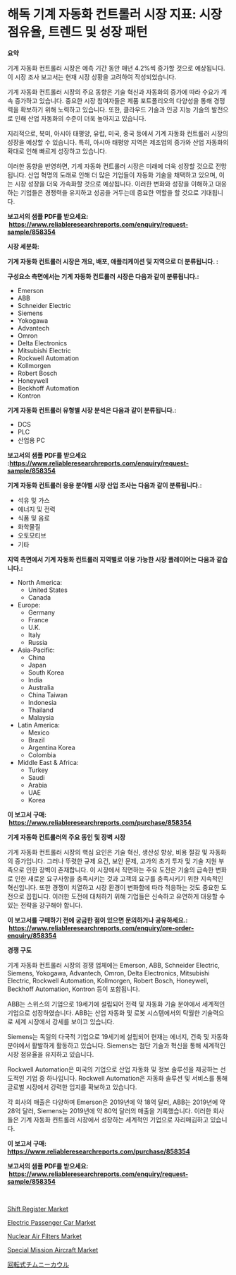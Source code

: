 <p><h1>해독 기계 자동화 컨트롤러 시장 지표: 시장 점유율, 트렌드 및 성장 패턴</h1></p><p><strong>요약</strong></p>
<p><p>기계 자동화 컨트롤러 시장은 예측 기간 동안 매년 4.2%씩 증가할 것으로 예상됩니다. 이 시장 조사 보고서는 현재 시장 상황을 고려하여 작성되었습니다.</p><p>기계 자동화 컨트롤러 시장의 주요 동향은 기술 혁신과 자동화의 증가에 따라 수요가 계속 증가하고 있습니다. 중요한 시장 참여자들은 제품 포트폴리오의 다양성을 통해 경쟁력을 확보하기 위해 노력하고 있습니다. 또한, 클라우드 기술과 인공 지능 기술의 발전으로 인해 산업 자동화의 수준이 더욱 높아지고 있습니다.</p><p>지리적으로, 북미, 아시아 태평양, 유럽, 미국, 중국 등에서 기계 자동화 컨트롤러 시장의 성장을 예상할 수 있습니다. 특히, 아시아 태평양 지역은 제조업의 증가와 산업 자동화의 확대로 인해 빠르게 성장하고 있습니다.</p><p>이러한 동향을 반영하면, 기계 자동화 컨트롤러 시장은 미래에 더욱 성장할 것으로 전망됩니다. 산업 혁명의 도래로 인해 더 많은 기업들이 자동화 기술을 채택하고 있으며, 이는 시장 성장을 더욱 가속화할 것으로 예상됩니다. 이러한 변화와 성장을 이해하고 대응하는 기업들은 경쟁력을 유지하고 성공을 거두는데 중요한 역할을 할 것으로 기대됩니다.</p></p>
<p><strong>보고서의 샘플 PDF를 받으세요: &nbsp;<a href="https://www.reliableresearchreports.com/enquiry/request-sample/858354">https://www.reliableresearchreports.com/enquiry/request-sample/858354</a></strong></p>
<p><strong>시장 세분화:</strong></p>
<p><strong> 기계 자동화 컨트롤러 시장은 개요, 배포, 애플리케이션 및 지역으로 더 분류됩니다. :</strong></p>
<p><strong>구성요소 측면에서는 기계 자동화 컨트롤러 시장은 다음과 같이 분류됩니다.:</strong></p>
<p><ul><li>Emerson</li><li>ABB</li><li>Schneider Electric</li><li>Siemens</li><li>Yokogawa</li><li>Advantech</li><li>Omron</li><li>Delta Electronics</li><li>Mitsubishi Electric</li><li>Rockwell Automation</li><li>Kollmorgen</li><li>Robert Bosch</li><li>Honeywell</li><li>Beckhoff Automation</li><li>Kontron</li></ul></p>
<p><strong> 기계 자동화 컨트롤러 유형별 시장 분석은 다음과 같이 분류됩니다.:</strong></p>
<p><ul><li>DCS</li><li>PLC</li><li>산업용 PC</li></ul></p>
<p><strong>보고서의 샘플 PDF를 받으세요 :<a href="https://www.reliableresearchreports.com/enquiry/request-sample/858354">https://www.reliableresearchreports.com/enquiry/request-sample/858354</a></strong></p>
<p><strong> 기계 자동화 컨트롤러 응용 분야별 시장 산업 조사는 다음과 같이 분류됩니다.:</strong></p>
<p><ul><li>석유 및 가스</li><li>에너지 및 전력</li><li>식품 및 음료</li><li>화학물질</li><li>오토모티브</li><li>기타</li></ul></p>
<p><strong>지역 측면에서 기계 자동화 컨트롤러 지역별로 이용 가능한 시장 플레이어는 다음과 같습니다.:</strong></p>
<p><ul>
    <li>
        North America:
        <ul>
            <li>United States</li>
            <li>Canada</li>
        </ul>
    </li>
    <li>
        Europe:
        <ul>
            <li>Germany</li>
            <li>France</li>
            <li>U.K.</li>
            <li>Italy</li>
            <li>Russia</li>
        </ul>
    </li>
    <li>
        Asia-Pacific:
        <ul>
            <li>China</li>
            <li>Japan</li>
            <li>South Korea</li>
            <li>India</li>
            <li>Australia</li>
            <li>China Taiwan</li>
            <li>Indonesia</li>
            <li>Thailand</li>
            <li>Malaysia</li>
        </ul>
    </li>
    <li>
        Latin America:
        <ul>
            <li>Mexico</li>
            <li>Brazil</li>
            <li>Argentina Korea</li>
            <li>Colombia</li>
        </ul>
    </li>
    <li>
        Middle East & Africa:
        <ul>
            <li>Turkey</li>
            <li>Saudi</li>
            <li>Arabia</li>
            <li>UAE</li>
            <li>Korea</li>
        </ul>
    </li>
    </ul></p>
<p><strong>이 보고서 구매: &nbsp;<a href="https://www.reliableresearchreports.com/purchase/858354">https://www.reliableresearchreports.com/purchase/858354</a></strong></p>
<p><strong>기계 자동화 컨트롤러의 주요 동인 및 장벽 시장</strong></p>
<p><p>기계 자동화 컨트롤러 시장의 핵심 요인은 기술 혁신, 생산성 향상, 비용 절감 및 자동화의 증가입니다. 그러나 뚜렷한 규제 요건, 보안 문제, 고가의 초기 투자 및 기술 지원 부족으로 인한 장벽이 존재합니다. 이 시장에서 직면하는 주요 도전은 기술의 급속한 변화로 인한 새로운 요구사항을 충족시키는 것과 고객의 요구를 충족시키기 위한 지속적인 혁신입니다. 또한 경쟁이 치열하고 시장 환경이 변화함에 따라 적응하는 것도 중요한 도전으로 꼽힙니다. 이러한 도전에 대처하기 위해 기업들은 신속하고 유연하게 대응할 수 있는 전략을 강구해야 합니다.</p></p>
<p><strong>이 보고서를 구매하기 전에 궁금한 점이 있으면 문의하거나 공유하세요.: &nbsp;<a href="https://www.reliableresearchreports.com/enquiry/pre-order-enquiry/858354">https://www.reliableresearchreports.com/enquiry/pre-order-enquiry/858354</a></strong></p>
<p><strong>경쟁 구도</strong></p>
<p><p>기계 자동화 컨트롤러 시장의 경쟁 업체에는 Emerson, ABB, Schneider Electric, Siemens, Yokogawa, Advantech, Omron, Delta Electronics, Mitsubishi Electric, Rockwell Automation, Kollmorgen, Robert Bosch, Honeywell, Beckhoff Automation, Kontron 등이 포함됩니다.</p><p>ABB는 스위스의 기업으로 19세기에 설립되어 전력 및 자동화 기술 분야에서 세계적인 기업으로 성장하였습니다. ABB는 산업 자동화 및 로봇 시스템에서의 탁월한 기술력으로 세계 시장에서 강세를 보이고 있습니다. </p><p>Siemens는 독일의 다국적 기업으로 19세기에 설립되어 현재는 에너지, 건축 및 자동화 분야에서 활발하게 활동하고 있습니다. Siemens는 첨단 기술과 혁신을 통해 세계적인 시장 점유율을 유지하고 있습니다.</p><p>Rockwell Automation은 미국의 기업으로 산업 자동화 및 정보 솔루션을 제공하는 선도적인 기업 중 하나입니다. Rockwell Automation은 자동화 솔루션 및 서비스를 통해 글로벌 시장에서 강력한 입지를 확보하고 있습니다.</p><p>각 회사의 매출은 다양하며 Emerson은 2019년에 약 18억 달러, ABB는 2019년에 약 28억 달러, Siemens는 2019년에 약 80억 달러의 매출을 기록했습니다. 이러한 회사들은 기계 자동화 컨트롤러 시장에서 성장하는 세계적인 기업으로 자리매김하고 있습니다.</p></p>
<p><strong>이 보고서 구매: &nbsp; <a href="https://www.reliableresearchreports.com/purchase/858354">https://www.reliableresearchreports.com/purchase/858354</a></strong></p>
<p><strong>보고서의 샘플 PDF를 받으세요: &nbsp;<a href="https://www.reliableresearchreports.com/enquiry/request-sample/858354">https://www.reliableresearchreports.com/enquiry/request-sample/858354</a></strong><strong></strong></p>
<p>&nbsp;</p>
<p><p><a href="https://github.com/derrinmiltonellis35gcl/Market-Research-Report-List-2/blob/main/shift-register-market.md">Shift Register Market</a></p><p><a href="https://issuu.com/reportprime-2/docs/electric-passenger-car-market-size-2030.pptx">Electric Passenger Car Market</a></p><p><a href="https://view.publitas.com/reportprime-1/nuclear-air-filters-market-size-evaluating-its-market-trends-growth-and-projections-2024-2031/">Nuclear Air Filters Market</a></p><p><a href="https://view.publitas.com/reportprime-1/special-mission-aircraft-market-size-and-examines-its-market-scope-with-a-primary-focus-on-growth-opportunities-and-forecasted-trends-spanning-from-2024-to-2031/">Special Mission Aircraft Market</a></p><p><a href="https://github.com/moulafa/Market-Research-Report-List-1/blob/main/801954610548.md">回転式チムニーカウル</a></p></p>